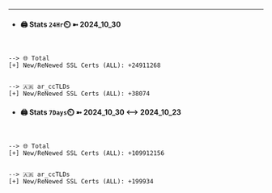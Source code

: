 

---
- #### 🖨️ **Stats** `24Hr`⏲️ ➼ 2024_10_30
```console


--> 🌐 Total
[+] New/ReNewed SSL Certs (ALL): +24911268


--> 🇦🇷 ar_ccTLDs
[+] New/ReNewed SSL Certs (ALL): +38074

```

- #### 🖨️ **Stats** `7Days`⏲️ ➼ 2024_10_30 <--> 2024_10_23
```console


--> 🌐 Total
[+] New/ReNewed SSL Certs (ALL): +109912156


--> 🇦🇷 ar_ccTLDs
[+] New/ReNewed SSL Certs (ALL): +199934

```

